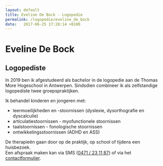 ```yaml
---
layout: default
title: Eveline De Bock - Logopedie 
permalink: /logopedie/eveline_de_bock
date:   2017-06-25 17:28:14 +0100
---
```

# Eveline De Bock

## Logopediste

In 2019 ben ik afgestudeerd als bachelor in de logopedie aan de Thomas More Hogeschool in Antwerpen. Sindsdien combineer ik als zelfstandige logopediste twee groepspraktijken.  
  
Ik behandel kinderen en jongeren met:  
  
- leermoeilijkheden en -stoornissen (dyslexie, dysorthografie en dyscalculie)  
- articulatiestoornissen - myofunctionele stoornissen  
- taalstoornissen - fonologische stoornissen  
- ontwikkelingsstoornissen (ADHD en ASS)  
  
De therapieën gaan door op de praktijk, op school of tijdens een huisbezoek.  
Een afspraak maken kan via SMS (<a href="tel:+32471231187" itemprop="telephone">0471 / 23 11 87</a>) of via het [contactformulier](/contact.html).  
 